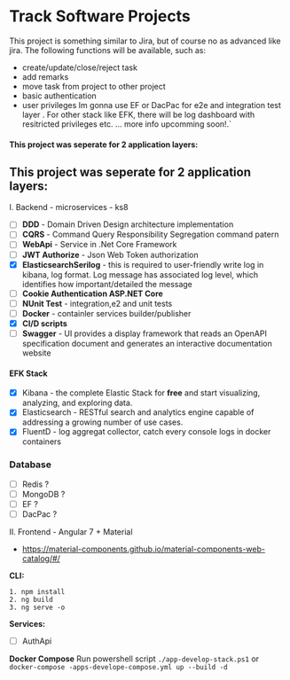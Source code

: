 #  Track Software Projects
 This project is something similar to Jira, but of course no as advanced like jira. The following functions will be available, such as:
  - create/update/close/reject task 
  - add remarks 
  - move task from project to other project 
  - basic authentication 
  - user privileges 
 Im gonna use EF or DacPac for e2e and integration test layer .
 For other stack like EFK, there will be log dashboard with resitricted privileges etc. ... more info upcomming soon!.`


#### This project was seperate for 2 application layers:
## This project was seperate for 2 application layers:
I. Backend - microservices - ks8
- [ ] **DDD** - Domain Driven Design architecture implementation
- [ ] **CQRS** - Command Query Responsibility Segregation command patern 
- [ ] **WebApi** - Service in .Net Core Framework
- [ ] **JWT Authorize** - Json Web Token authorization
- [x] **ElasticsearchSerilog** - this is required to user-friendly write log in kibana, log format. Log message has associated log level, which identifies how important/detailed the message 
- [ ] **Cookie Authentication ASP.NET Core**
- [ ] **NUnit Test** - integration,e2 and unit tests  
- [ ] **Docker** - containler services builder/publisher
- [x] **CI/D scripts** 
- [ ] **Swagger** - UI provides a display framework that reads an OpenAPI specification document and generates an interactive documentation website 

#### EFK Stack
- [x] Kibana - the complete Elastic Stack for **free** and start visualizing, analyzing, and exploring data. 
- [x] Elasticsearch -  RESTful search and analytics engine capable of addressing a growing number of use cases.
- [x] FluentD - log aggregat collector, catch every console logs in docker containers

### Database
- [ ] Redis ?
- [ ] MongoDB ?
- [ ] EF ?
- [ ] DacPac ?

II. Frontend - Angular 7 + Material

- https://material-components.github.io/material-components-web-catalog/#/

**CLI:**
```
1. npm install
2. ng build
3. ng serve -o
```

**Services:**
- [ ] AuthApi


**Docker Compose**
 Run powershell script
` ./app-develop-stack.ps1 `
   or 
` docker-compose -apps-develope-compose.yml up --build -d `
